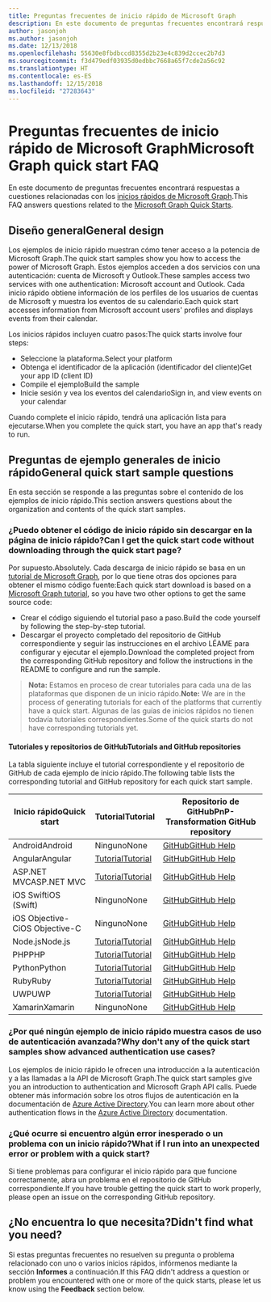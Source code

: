 ```yaml
---
title: Preguntas frecuentes de inicio rápido de Microsoft Graph
description: En este documento de preguntas frecuentes encontrará respuestas a cuestiones relacionadas con los inicios rápidos de Microsoft Graph.
author: jasonjoh
ms.author: jasonjoh
ms.date: 12/13/2018
ms.openlocfilehash: 55630e8fbdbccd8355d2b23e4c839d2ccec2b7d3
ms.sourcegitcommit: f3d479edf03935d0edbbc7668a65f7cde2a56c92
ms.translationtype: HT
ms.contentlocale: es-ES
ms.lasthandoff: 12/15/2018
ms.locfileid: "27283643"
---
```

# <a name="microsoft-graph-quick-start-faq"></a><span data-ttu-id="d1eae-103">Preguntas frecuentes de inicio rápido de Microsoft Graph</span><span class="sxs-lookup"><span data-stu-id="d1eae-103">Microsoft Graph quick start FAQ</span></span>

<span data-ttu-id="d1eae-104">En este documento de preguntas frecuentes encontrará respuestas a cuestiones relacionadas con los [inicios rápidos de Microsoft Graph](https://developer.microsoft.com/graph/quick-start).</span><span class="sxs-lookup"><span data-stu-id="d1eae-104">This FAQ answers questions related to the [Microsoft Graph Quick Starts](https://developer.microsoft.com/graph/quick-start).</span></span>

## <a name="general-design"></a><span data-ttu-id="d1eae-105">Diseño general</span><span class="sxs-lookup"><span data-stu-id="d1eae-105">General design</span></span>

<span data-ttu-id="d1eae-106">Los ejemplos de inicio rápido muestran cómo tener acceso a la potencia de Microsoft Graph.</span><span class="sxs-lookup"><span data-stu-id="d1eae-106">The quick start samples show you how to access the power of Microsoft Graph.</span></span> <span data-ttu-id="d1eae-107">Estos ejemplos acceden a dos servicios con una autenticación: cuenta de Microsoft y Outlook.</span><span class="sxs-lookup"><span data-stu-id="d1eae-107">These samples access two services with one authentication: Microsoft account and Outlook.</span></span> <span data-ttu-id="d1eae-108">Cada inicio rápido obtiene información de los perfiles de los usuarios de cuentas de Microsoft y muestra los eventos de su calendario.</span><span class="sxs-lookup"><span data-stu-id="d1eae-108">Each quick start accesses information from Microsoft account users' profiles and displays events from their calendar.</span></span>

<span data-ttu-id="d1eae-109">Los inicios rápidos incluyen cuatro pasos:</span><span class="sxs-lookup"><span data-stu-id="d1eae-109">The quick starts involve four steps:</span></span>

- <span data-ttu-id="d1eae-110">Seleccione la plataforma.</span><span class="sxs-lookup"><span data-stu-id="d1eae-110">Select your platform</span></span>
- <span data-ttu-id="d1eae-111">Obtenga el identificador de la aplicación (identificador del cliente)</span><span class="sxs-lookup"><span data-stu-id="d1eae-111">Get your app ID (client ID)</span></span>
- <span data-ttu-id="d1eae-112">Compile el ejemplo</span><span class="sxs-lookup"><span data-stu-id="d1eae-112">Build the sample</span></span>
- <span data-ttu-id="d1eae-113">Inicie sesión y vea los eventos del calendario</span><span class="sxs-lookup"><span data-stu-id="d1eae-113">Sign in, and view events on your calendar</span></span>

<span data-ttu-id="d1eae-114">Cuando complete el inicio rápido, tendrá una aplicación lista para ejecutarse.</span><span class="sxs-lookup"><span data-stu-id="d1eae-114">When you complete the quick start, you have an app that's ready to run.</span></span>

## <a name="general-quick-start-sample-questions"></a><span data-ttu-id="d1eae-115">Preguntas de ejemplo generales de inicio rápido</span><span class="sxs-lookup"><span data-stu-id="d1eae-115">General quick start sample questions</span></span>

<!-- markdownlint-disable MD026 -->

<span data-ttu-id="d1eae-116">En esta sección se responde a las preguntas sobre el contenido de los ejemplos de inicio rápido.</span><span class="sxs-lookup"><span data-stu-id="d1eae-116">This section answers questions about the organization and contents of the quick start samples.</span></span>

### <a name="can-i-get-the-quick-start-code-without-downloading-through-the-quick-start-page"></a><span data-ttu-id="d1eae-117">¿Puedo obtener el código de inicio rápido sin descargar en la página de inicio rápido?</span><span class="sxs-lookup"><span data-stu-id="d1eae-117">Can I get the quick start code without downloading through the quick start page?</span></span>

<span data-ttu-id="d1eae-118">Por supuesto.</span><span class="sxs-lookup"><span data-stu-id="d1eae-118">Absolutely.</span></span> <span data-ttu-id="d1eae-119">Cada descarga de inicio rápido se basa en un [tutorial de Microsoft Graph](tutorials.md), por lo que tiene otras dos opciones para obtener el mismo código fuente:</span><span class="sxs-lookup"><span data-stu-id="d1eae-119">Each quick start download is based on a [Microsoft Graph tutorial](tutorials.md), so you have two other options to get the same source code:</span></span>

- <span data-ttu-id="d1eae-120">Crear el código siguiendo el tutorial paso a paso.</span><span class="sxs-lookup"><span data-stu-id="d1eae-120">Build the code yourself by following the step-by-step tutorial.</span></span>
- <span data-ttu-id="d1eae-121">Descargar el proyecto completado del repositorio de GitHub correspondiente y seguir las instrucciones en el archivo LÉAME para configurar y ejecutar el ejemplo.</span><span class="sxs-lookup"><span data-stu-id="d1eae-121">Download the completed project from the corresponding GitHub repository and follow the instructions in the README to configure and run the sample.</span></span>

> <span data-ttu-id="d1eae-122">**Nota:** Estamos en proceso de crear tutoriales para cada una de las plataformas que disponen de un inicio rápido.</span><span class="sxs-lookup"><span data-stu-id="d1eae-122">**Note:** We are in the process of generating tutorials for each of the platforms that currently have a quick start.</span></span> <span data-ttu-id="d1eae-123">Algunas de las guías de inicios rápidos no tienen todavía tutoriales correspondientes.</span><span class="sxs-lookup"><span data-stu-id="d1eae-123">Some of the quick starts do not have corresponding tutorials yet.</span></span>

#### <a name="tutorials-and-github-repositories"></a><span data-ttu-id="d1eae-124">Tutoriales y repositorios de GitHub</span><span class="sxs-lookup"><span data-stu-id="d1eae-124">Tutorials and GitHub repositories</span></span>

<span data-ttu-id="d1eae-125">La tabla siguiente incluye el tutorial correspondiente y el repositorio de GitHub de cada ejemplo de inicio rápido.</span><span class="sxs-lookup"><span data-stu-id="d1eae-125">The following table lists the corresponding tutorial and GitHub repository for each quick start sample.</span></span>

| <span data-ttu-id="d1eae-126">Inicio rápido</span><span class="sxs-lookup"><span data-stu-id="d1eae-126">Quick start</span></span> | <span data-ttu-id="d1eae-127">Tutorial</span><span class="sxs-lookup"><span data-stu-id="d1eae-127">Tutorial</span></span> | <span data-ttu-id="d1eae-128">Repositorio de GitHub</span><span class="sxs-lookup"><span data-stu-id="d1eae-128">PnP-Transformation GitHub repository</span></span> |
|-------------|----------|-------------------|
| <span data-ttu-id="d1eae-129">Android</span><span class="sxs-lookup"><span data-stu-id="d1eae-129">Android</span></span> | <span data-ttu-id="d1eae-130">Ninguno</span><span class="sxs-lookup"><span data-stu-id="d1eae-130">None</span></span> | [<span data-ttu-id="d1eae-131">GitHub</span><span class="sxs-lookup"><span data-stu-id="d1eae-131">GitHub Help</span></span>](https://github.com/microsoftgraph/android-java-connect-sample) |
| <span data-ttu-id="d1eae-132">Angular</span><span class="sxs-lookup"><span data-stu-id="d1eae-132">Angular</span></span> | [<span data-ttu-id="d1eae-133">Tutorial</span><span class="sxs-lookup"><span data-stu-id="d1eae-133">Tutorial</span></span>](/graph/tutorials/angular) | [<span data-ttu-id="d1eae-134">GitHub</span><span class="sxs-lookup"><span data-stu-id="d1eae-134">GitHub Help</span></span>](https://github.com/microsoftgraph/msgraph-training-angularspa) |
| <span data-ttu-id="d1eae-135">ASP.NET MVC</span><span class="sxs-lookup"><span data-stu-id="d1eae-135">ASP.NET MVC</span></span> | [<span data-ttu-id="d1eae-136">Tutorial</span><span class="sxs-lookup"><span data-stu-id="d1eae-136">Tutorial</span></span>](/graph/tutorials/aspnet) | [<span data-ttu-id="d1eae-137">GitHub</span><span class="sxs-lookup"><span data-stu-id="d1eae-137">GitHub Help</span></span>](https://github.com/microsoftgraph/msgraph-training-aspnetmvcapp) |
| <span data-ttu-id="d1eae-138">iOS Swift</span><span class="sxs-lookup"><span data-stu-id="d1eae-138">iOS (Swift)</span></span> | <span data-ttu-id="d1eae-139">Ninguno</span><span class="sxs-lookup"><span data-stu-id="d1eae-139">None</span></span> | [<span data-ttu-id="d1eae-140">GitHub</span><span class="sxs-lookup"><span data-stu-id="d1eae-140">GitHub Help</span></span>](https://github.com/microsoftgraph/ios-swift-connect-sample) |
| <span data-ttu-id="d1eae-141">iOS Objective-C</span><span class="sxs-lookup"><span data-stu-id="d1eae-141">iOS Objective-C</span></span> | <span data-ttu-id="d1eae-142">Ninguno</span><span class="sxs-lookup"><span data-stu-id="d1eae-142">None</span></span> | [<span data-ttu-id="d1eae-143">GitHub</span><span class="sxs-lookup"><span data-stu-id="d1eae-143">GitHub Help</span></span>](https://github.com/microsoftgraph/ios-objectivec-connect-rest-sample) |
| <span data-ttu-id="d1eae-144">Node.js</span><span class="sxs-lookup"><span data-stu-id="d1eae-144">Node.js</span></span> | [<span data-ttu-id="d1eae-145">Tutorial</span><span class="sxs-lookup"><span data-stu-id="d1eae-145">Tutorial</span></span>](/graph/tutorials/node) | [<span data-ttu-id="d1eae-146">GitHub</span><span class="sxs-lookup"><span data-stu-id="d1eae-146">GitHub Help</span></span>](https://github.com/microsoftgraph/msgraph-training-nodeexpressapp) |
| <span data-ttu-id="d1eae-147">PHP</span><span class="sxs-lookup"><span data-stu-id="d1eae-147">PHP</span></span> | [<span data-ttu-id="d1eae-148">Tutorial</span><span class="sxs-lookup"><span data-stu-id="d1eae-148">Tutorial</span></span>](/graph/tutorials/php) | [<span data-ttu-id="d1eae-149">GitHub</span><span class="sxs-lookup"><span data-stu-id="d1eae-149">GitHub Help</span></span>](https://github.com/microsoftgraph/msgraph-training-phpapp) |
| <span data-ttu-id="d1eae-150">Python</span><span class="sxs-lookup"><span data-stu-id="d1eae-150">Python</span></span> | [<span data-ttu-id="d1eae-151">Tutorial</span><span class="sxs-lookup"><span data-stu-id="d1eae-151">Tutorial</span></span>](/graph/tutorials/python) | [<span data-ttu-id="d1eae-152">GitHub</span><span class="sxs-lookup"><span data-stu-id="d1eae-152">GitHub Help</span></span>](https://github.com/microsoftgraph/msgraph-training-pythondjangoapp) |
| <span data-ttu-id="d1eae-153">Ruby</span><span class="sxs-lookup"><span data-stu-id="d1eae-153">Ruby</span></span> | [<span data-ttu-id="d1eae-154">Tutorial</span><span class="sxs-lookup"><span data-stu-id="d1eae-154">Tutorial</span></span>](/graph/tutorials/ruby) | [<span data-ttu-id="d1eae-155">GitHub</span><span class="sxs-lookup"><span data-stu-id="d1eae-155">GitHub Help</span></span>](https://github.com/microsoftgraph/msgraph-training-rubyrailsapp) |
| <span data-ttu-id="d1eae-156">UWP</span><span class="sxs-lookup"><span data-stu-id="d1eae-156">UWP</span></span> | [<span data-ttu-id="d1eae-157">Tutorial</span><span class="sxs-lookup"><span data-stu-id="d1eae-157">Tutorial</span></span>](/graph/tutorials/uwp) | [<span data-ttu-id="d1eae-158">GitHub</span><span class="sxs-lookup"><span data-stu-id="d1eae-158">GitHub Help</span></span>](https://github.com/microsoftgraph/msgraph-training-uwp) |
| <span data-ttu-id="d1eae-159">Xamarin</span><span class="sxs-lookup"><span data-stu-id="d1eae-159">Xamarin</span></span> | <span data-ttu-id="d1eae-160">Ninguno</span><span class="sxs-lookup"><span data-stu-id="d1eae-160">None</span></span> | [<span data-ttu-id="d1eae-161">GitHub</span><span class="sxs-lookup"><span data-stu-id="d1eae-161">GitHub Help</span></span>](https://github.com/microsoftgraph/uwp-csharp-connect-sample) |

### <a name="why-dont-any-of-the-quick-start-samples-show-advanced-authentication-use-cases"></a><span data-ttu-id="d1eae-162">¿Por qué ningún ejemplo de inicio rápido muestra casos de uso de autenticación avanzada?</span><span class="sxs-lookup"><span data-stu-id="d1eae-162">Why don't any of the quick start samples show advanced authentication use cases?</span></span>

<span data-ttu-id="d1eae-163">Los ejemplos de inicio rápido le ofrecen una introducción a la autenticación y a las llamadas a la API de Microsoft Graph.</span><span class="sxs-lookup"><span data-stu-id="d1eae-163">The quick start samples give you an introduction to authentication and Microsoft Graph API calls.</span></span> <span data-ttu-id="d1eae-164">Puede obtener más información sobre los otros flujos de autenticación en la documentación de [Azure Active Directory](https://docs.microsoft.com/azure/active-directory/develop/authentication-scenarios).</span><span class="sxs-lookup"><span data-stu-id="d1eae-164">You can learn more about other authentication flows in the [Azure Active Directory](https://docs.microsoft.com/azure/active-directory/develop/authentication-scenarios) documentation.</span></span>

### <a name="what-if-i-run-into-an-unexpected-error-or-problem-with-a-quick-start"></a><span data-ttu-id="d1eae-165">¿Qué ocurre si encuentro algún error inesperado o un problema con un inicio rápido?</span><span class="sxs-lookup"><span data-stu-id="d1eae-165">What if I run into an unexpected error or problem with a quick start?</span></span>

<span data-ttu-id="d1eae-166">Si tiene problemas para configurar el inicio rápido para que funcione correctamente, abra un problema en el repositorio de GitHub correspondiente.</span><span class="sxs-lookup"><span data-stu-id="d1eae-166">If you have trouble getting the quick start to work properly, please open an issue on the corresponding GitHub repository.</span></span>

## <a name="didnt-find-what-you-need"></a><span data-ttu-id="d1eae-167">¿No encuentra lo que necesita?</span><span class="sxs-lookup"><span data-stu-id="d1eae-167">Didn't find what you need?</span></span>

<span data-ttu-id="d1eae-168">Si estas preguntas frecuentes no resuelven su pregunta o problema relacionado con uno o varios inicios rápidos, infórmenos mediante la sección **Informes** a continuación.</span><span class="sxs-lookup"><span data-stu-id="d1eae-168">If this FAQ didn't address a question or problem you encountered with one or more of the quick starts, please let us know using the **Feedback** section below.</span></span>
